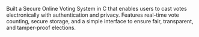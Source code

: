 Built a Secure Online Voting System in C that enables users to cast votes electronically with authentication and privacy. Features real-time vote counting, secure storage, and a simple interface to ensure fair, transparent, and tamper-proof elections.
